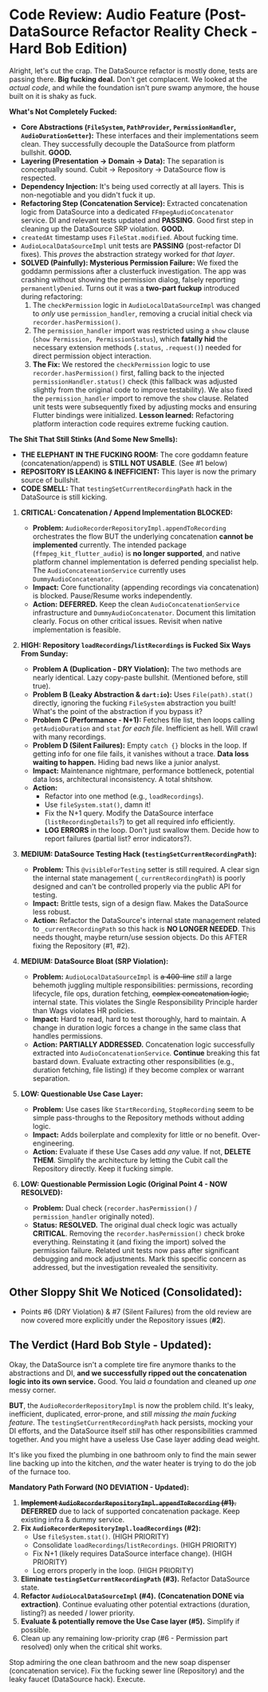 # Code Review: Audio Feature (Post-DataSource Refactor Reality Check - Hard Bob Edition)

Alright, let's cut the crap. The DataSource refactor is mostly done, tests are passing there. **Big fucking deal.** Don't get complacent. We looked at the *actual code*, and while the foundation isn't pure swamp anymore, the house built on it is shaky as fuck.

**What's Not Completely Fucked:**
*   **Core Abstractions (`FileSystem`, `PathProvider`, `PermissionHandler`, `AudioDurationGetter`):** These interfaces and their implementations seem clean. They successfully decouple the DataSource from platform bullshit. **GOOD.**
*   **Layering (Presentation -> Domain -> Data):** The separation is conceptually sound. Cubit -> Repository -> DataSource flow is respected.
*   **Dependency Injection:** It's being used correctly at all layers. This is non-negotiable and you didn't fuck it up.
*   **Refactoring Step (Concatenation Service):** Extracted concatenation logic from DataSource into a dedicated `FFmpegAudioConcatenator` service. DI and relevant tests updated and **PASSING**. Good first step in cleaning up the DataSource SRP violation. **GOOD.**
*   `createdAt` timestamp uses `FileStat.modified`. About fucking time.
*   `AudioLocalDataSourceImpl` unit tests are **PASSING** (post-refactor DI fixes). This *proves* the abstraction strategy worked for *that layer*.
*   **SOLVED (Painfully): Mysterious Permission Failure:** We fixed the goddamn permissions after a clusterfuck investigation. The app was crashing without showing the permission dialog, falsely reporting `permanentlyDenied`. Turns out it was a **two-part fuckup** introduced during refactoring: 
    1. The `checkPermission` logic in `AudioLocalDataSourceImpl` was changed to *only* use `permission_handler`, removing a crucial initial check via `recorder.hasPermission()`.
    2. The `permission_handler` import was restricted using a `show` clause (`show Permission, PermissionStatus`), which **fatally hid** the necessary extension methods (`.status`, `.request()`) needed for direct permission object interaction.
    3. **The Fix:** We restored the `checkPermission` logic to use `recorder.hasPermission()` first, falling back to the injected `permissionHandler.status()` check (this fallback was adjusted slightly from the original code to improve testability). We also fixed the `permission_handler` import to remove the `show` clause. Related unit tests were subsequently fixed by adjusting mocks and ensuring Flutter bindings were initialized. **Lesson learned:** Refactoring platform interaction code requires extreme fucking caution.

**The Shit That Still Stinks (And Some New Smells):**

*   **THE ELEPHANT IN THE FUCKING ROOM:** The core goddamn feature (concatenation/append) is **STILL NOT USABLE**. (See #1 below)
*   **REPOSITORY IS LEAKING & INEFFICIENT:** This layer is now the primary source of bullshit.
*   **CODE SMELL:** That `testingSetCurrentRecordingPath` hack in the DataSource is still kicking.

1.  **CRITICAL: Concatenation / Append Implementation BLOCKED:**
    *   **Problem:** `AudioRecorderRepositoryImpl.appendToRecording` orchestrates the flow BUT the underlying concatenation **cannot be implemented** currently. The intended package (`ffmpeg_kit_flutter_audio`) is **no longer supported**, and native platform channel implementation is deferred pending specialist help. The `AudioConcatenationService` currently uses `DummyAudioConcatenator`.
    *   **Impact:** Core functionality (appending recordings via concatenation) is blocked. Pause/Resume works independently.
    *   **Action:** **DEFERRED.** Keep the clean `AudioConcatenationService` infrastructure and `DummyAudioConcatenator`. Document this limitation clearly. Focus on other critical issues. Revisit when native implementation is feasible.

2.  **HIGH: Repository `loadRecordings`/`listRecordings` is Fucked Six Ways From Sunday:**
    *   **Problem A (Duplication - DRY Violation):** The two methods are nearly identical. Lazy copy-paste bullshit. (Mentioned before, still true).
    *   **Problem B (Leaky Abstraction & `dart:io`):** Uses `File(path).stat()` directly, ignoring the fucking `FileSystem` abstraction you built! What's the point of the abstraction if you bypass it?
    *   **Problem C (Performance - N+1):** Fetches file list, then loops calling `getAudioDuration` and `stat` *for each file*. Inefficient as hell. Will crawl with many recordings.
    *   **Problem D (Silent Failures):** Empty `catch {}` blocks in the loop. If getting info for one file fails, it vanishes without a trace. **Data loss waiting to happen.** Hiding bad news like a junior analyst.
    *   **Impact:** Maintenance nightmare, performance bottleneck, potential data loss, architectural inconsistency. A total shitshow.
    *   **Action:**
        *   Refactor into one method (e.g., `loadRecordings`).
        *   Use `fileSystem.stat()`, damn it!
        *   Fix the N+1 query. Modify the DataSource interface (`listRecordingDetails`?) to get all required info efficiently.
        *   **LOG ERRORS** in the loop. Don't just swallow them. Decide how to report failures (partial list? error indicators?).

3.  **MEDIUM: DataSource Testing Hack (`testingSetCurrentRecordingPath`):**
    *   **Problem:** This `@visibleForTesting` setter is still required. A clear sign the internal state management (`_currentRecordingPath`) is poorly designed and can't be controlled properly via the public API for testing.
    *   **Impact:** Brittle tests, sign of a design flaw. Makes the DataSource less robust.
    *   **Action:** Refactor the DataSource's internal state management related to `_currentRecordingPath` so this hack is **NO LONGER NEEDED**. This needs thought, maybe return/use session objects. Do this AFTER fixing the Repository (#1, #2).

4.  **MEDIUM: DataSource Bloat (SRP Violation):**
    *   **Problem:** `AudioLocalDataSourceImpl` is ~~a 400-line~~ *still* a large behemoth juggling multiple responsibilities: permissions, recording lifecycle, file ops, duration fetching, ~~complex concatenation logic,~~ internal state. This violates the Single Responsibility Principle harder than Wags violates HR policies.
    *   **Impact:** Hard to read, hard to test thoroughly, hard to maintain. A change in duration logic forces a change in the same class that handles permissions.
    *   **Action:** **PARTIALLY ADDRESSED.** Concatenation logic successfully extracted into `AudioConcatenationService`. **Continue** breaking this fat bastard down. Evaluate extracting other responsibilities (e.g., duration fetching, file listing) if they become complex or warrant separation.

5.  **LOW: Questionable Use Case Layer:**
    *   **Problem:** Use cases like `StartRecording`, `StopRecording` seem to be simple pass-throughs to the Repository methods without adding logic.
    *   **Impact:** Adds boilerplate and complexity for little or no benefit. Over-engineering.
    *   **Action:** Evaluate if these Use Cases add *any* value. If not, **DELETE THEM**. Simplify the architecture by letting the Cubit call the Repository directly. Keep it fucking simple.

6.  **LOW: Questionable Permission Logic (Original Point 4 - NOW RESOLVED):**
    *   **Problem:** Dual check (`recorder.hasPermission()` / `permission_handler` originally noted).
    *   **Status:** **RESOLVED.** The original dual check logic was actually **CRITICAL**. Removing the `recorder.hasPermission()` check broke everything. Reinstating it (and fixing the import) solved the permission failure. Related unit tests now pass after significant debugging and mock adjustments. Mark this specific concern as addressed, but the investigation revealed the sensitivity.

## Other Sloppy Shit We Noticed (Consolidated):

*   Points #6 (DRY Violation) & #7 (Silent Failures) from the old review are now covered more explicitly under the Repository issues (**#2**).

## The Verdict (Hard Bob Style - Updated):

Okay, the DataSource isn't a complete tire fire anymore thanks to the abstractions and DI, **and we successfully ripped out the concatenation logic into its own service.** Good. You laid *a* foundation and cleaned up *one* messy corner.

**BUT**, the `AudioRecorderRepositoryImpl` is now the problem child. It's leaky, inefficient, duplicated, error-prone, and *still missing the main fucking feature*. The `testingSetCurrentRecordingPath` hack persists, mocking your DI efforts, and the DataSource itself *still* has other responsibilities crammed together. And you might have a useless Use Case layer adding dead weight.

It's like you fixed the plumbing in one bathroom only to find the main sewer line backing up into the kitchen, *and* the water heater is trying to do the job of the furnace too.

**Mandatory Path Forward (NO DEVIATION - Updated):**

1.  **~~Implement `AudioRecorderRepositoryImpl.appendToRecording` (#1).~~** **DEFERRED** due to lack of supported concatenation package. Keep existing infra & dummy service.
2.  **Fix `AudioRecorderRepositoryImpl.loadRecordings` (#2):**
    *   Use `fileSystem.stat()`. (HIGH PRIORITY)
    *   Consolidate `loadRecordings`/`listRecordings`. (HIGH PRIORITY)
    *   Fix N+1 (likely requires DataSource interface change). (HIGH PRIORITY)
    *   Log errors properly in the loop. (HIGH PRIORITY)
3.  **Eliminate `testingSetCurrentRecordingPath` (#3).** Refactor DataSource state.
4.  **Refactor `AudioLocalDataSourceImpl` (#4).** **(Concatenation DONE via extraction)**. Continue evaluating other potential extractions (duration, listing?) as needed / lower priority.
5.  **Evaluate & potentially remove the Use Case layer (#5).** Simplify if possible.
6.  Clean up any remaining low-priority crap (#6 - Permission part resolved) only when the critical shit works.

Stop admiring the one clean bathroom and the new soap dispenser (concatenation service). Fix the fucking sewer line (Repository) and the leaky faucet (DataSource hack). Execute.
